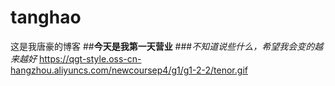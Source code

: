 # tanghao
这是我唐豪的博客
##**今天是我第一天营业**
###*不知道说些什么，希望我会变的越来越好*
https://qgt-style.oss-cn-hangzhou.aliyuncs.com/newcoursep4/g1/g1-2-2/tenor.gif
